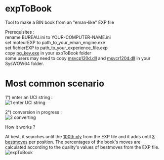 # expToBook
Tool to make a BIN book from an "eman-like" EXP file<p>

Prerequisites :<br>
rename BUREAU.ini to YOUR-COMPUTER-NAME.ini<br>
set moteurEXP to path_to_your_eman_engine.exe<br>
set fichierEXP to path_to_your_experience_file.exp<br>
copy [pg_key.exe](https://github.com/chris13300/expToBook/blob/main/expToBook/bin/Debug/pg_key.exe) in your expToBook folder<br>
some users may need to copy [msvcp120d.dll](https://github.com/chris13300/expToBook/blob/main/expToBook/bin/Debug/msvcp120d.dll) and [msvcr120d.dll](https://github.com/chris13300/expToBook/blob/main/expToBook/bin/Debug/msvcr120d.dll) in your SysWOW64 folder.<p>

# Most common scenario
1°) enter an UCI string :<br>
![1 enter UCI string](https://github.com/chris13300/expToBook/blob/main/expToBook/bin/Debug/1.%20enter%20UCI%20string.jpg)<p>

2°) conversion in progress :<br>
![2 converting](https://github.com/chris13300/expToBook/blob/main/expToBook/bin/Debug/2.%20converting.jpg)<p>

How it works ?<p>
  
At best, it searches until the [100th ply](https://github.com/chris13300/expToBook/blob/main/expToBook/modMain.vb#L55) from the EXP file and it adds until [3 bestmoves](https://github.com/chris13300/expToBook/blob/main/expToBook/modMain.vb#L155) per position. The percentages of the book's moves are calculated according to the quality's values of bestmoves from the EXP file.<br>
![expToBook](https://github.com/chris13300/expToBook/blob/main/expToBook/bin/Debug/expToBook.jpg)<br>

